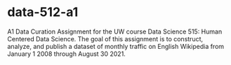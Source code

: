 # data-512-a1
A1 Data Curation Assignment for the UW course Data Science 515: Human Centered Data Science. The goal of this assignment is to construct, analyze, and publish a dataset of monthly traffic on English Wikipedia from January 1 2008 through August 30 2021.
